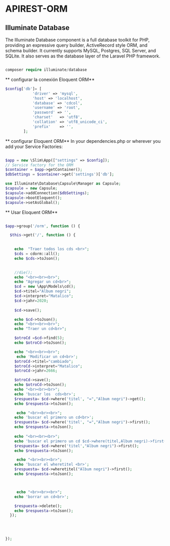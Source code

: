 # APIREST-ORM

## Illuminate Database

The Illuminate Database component is a full database toolkit for PHP, providing an expressive query builder, ActiveRecord style ORM, and schema builder. It currently supports MySQL, Postgres, SQL Server, and SQLite. It also serves as the database layer of the Laravel PHP framework.

```PHP

composer require illuminate/database

```

** configurar la conexión Eloquent ORM**


```PHP
$config['db']= [
            'driver' => 'mysql',
            'host' => 'localhost',
            'database' => 'cdcol',
            'username' => 'root',
            'password' => '',
            'charset'   => 'utf8',
            'collation' => 'utf8_unicode_ci',
            'prefix'    => '',
        ];

```

** configurar Eloquent ORM**
In your dependencies.php or wherever you add your Service Factories:

```PHP

$app = new \Slim\App(["settings" => $config]);
// Service factory for the ORM
$container = $app->getContainer();
$dbSettings = $container->get('settings')['db'];

use Illuminate\Database\Capsule\Manager as Capsule;
$capsule = new Capsule;
$capsule->addConnection($dbSettings);
$capsule->bootEloquent();
$capsule->setAsGlobal();


```


** Usar Eloquent ORM**


```PHP

$app->group('/orm', function () {

  $this->get('/', function () {
    

    echo  "Traer todos los cds <br>";
    $cds = cdorm::all();
    echo $cds->toJson();

   
    //die();
    echo "<br><br><br>";
    echo "Agregar un cd<br>";
    $cd = new \App\Models\cd();
    $cd->titel="Album negri";
    $cd->interpret="Matalico";
    $cd->jahr=2020;
    
    $cd->save();

    echo $cd->toJson();
    echo "<br><br><br>";
    echo "Traer un cd<br>";

    $otroCd =$cd->find(5);
    echo $otroCd->toJson();

    echo "<br><br><br>";
     echo 'Modificar un cd<br>';
    $otroCd->titel="cambiado";
    $otroCd->interpret="Matalico";
    $otroCd->jahr=2666;

    $otroCd->save();
    echo $otroCd->toJson();
    echo "<br><br><br>";
    echo 'buscar los  cds<br>';
    $respuesta= $cd->where('titel', "=","Album negri")->get();
    echo $respuesta->toJson();

     echo "<br><br><br>";
    echo 'buscar el primero un cd<br>';
    $respuesta= $cd->where('titel', "=","Album negri")->first();
    echo $respuesta->toJson();
    
    echo "<br><br><br>";
    echo 'buscar el primero un cd $cd->where(titel,Album negri)->first() <br>';
    $respuesta= $cd->where('titel',"Album negri")->first();
    echo $respuesta->toJson();

     echo "<br><br><br>";
    echo 'buscar el wheretitel <br>';
    $respuesta= $cd->wheretitel("Album negri")->first();
    echo $respuesta->toJson();



     echo "<br><br><br>";
    echo 'borrar un cd<br>';

    $respuesta->delete();
    echo $respuesta->toJson();
  });

 
 
     
});


```

